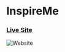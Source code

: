 # InspireMe

### [Live Site](https://inspire-me-your-motivation.netlify.app)

![Website](https://ibb.co/t41sRr4)
